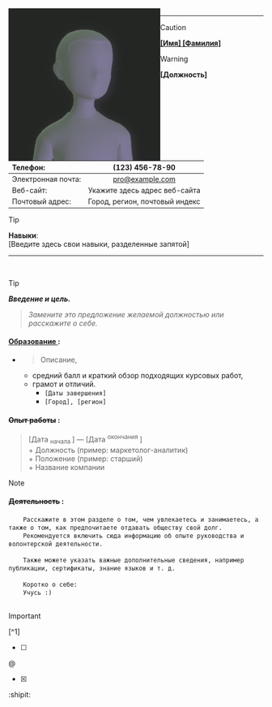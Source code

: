 <img src="image.png" align="left" width="300px"/>

---
> [!CAUTION]
**<u> [Имя] [Фамилия] </u>**  

> [!WARNING]
**[Должность]**

| Телефон: 				| (123) 456-78-90 |
| :--- | :---: |
| Электронная почта:  	| pro@example.com     			|
| Веб-сайт:    			| Укажите здесь адрес веб-сайта	|
| Почтовый адрес:    	| Город, регион, почтовый индекс|

> [!TIP]
**Навыки**:  
[Введите здесь свои навыки, разделенные запятой]  	

---
<br clear="left"/>

> [!TIP]
***Введение и цель.***  
>_Замените это предложение желаемой должностью или расскажите о себе._  

#### <u> Образование </u>:  
- > Описание, 
  - средний балл и краткий обзор подходящих курсовых работ, 
  - грамот и отличий.  
	-  `[Даты завершения]`  
  	-  `[Город], [регион]`  

#### ~~Опыт работы~~ :  
> [Дата <sub> начала </sub>] — [Дата <sup> окончания </sup>]  
	+ Должность (пример: маркетолог-аналитик)  
	+ Положение (пример: старший)  
	+ Название компании  

> [!NOTE]
#### ~~Деятельность~~ :  
```
	Расскажите в этом разделе о том, чем увлекаетесь и занимаетесь, а также о том, как предпочитаете отдавать обществу свой долг. 
	Рекомендуется включить сюда информацию об опыте руководства и волонтерской деятельности. 
	
	Также можете указать важные дополнительные сведения, например публикации, сертификаты, знание языков и т. д.  

	Коротко о себе:
	Учусь :)
	
```
> [!IMPORTANT] 
> [^1] 	<!-- Сноски[^1]. -->
> - [ ] <!-- Checkbox-->
> @ <!-- Упоминание людей -->  
> - [x] <!-- Чекбокс -->
> :shipit: <!-- :EMOJICODE:-->

<!-- Двойной пробел для переноса строки

> [!NOTE]
> Useful information that users should know, even when skimming content.

> [!TIP]
> Helpful advice for doing things better or more easily.

> [!IMPORTANT]
> Key information users need to know to achieve their goal.

> [!WARNING]
> Urgent info that needs immediate user attention to avoid problems.

> [!CAUTION]
> Advises about risks or negative outcomes of certain actions. 

<table>
<thead>
<tr>
<td>  </td>
<td>  </td>
</tr> 
<tbody>
<tr>
<td> Телефон: </td>
<td> (123) 456-78-90 </td>
</tr>
<tr>
<td> Электронная почта: </td>
<td> pro@example.com </td>
</tr>
<tr>
<td> Веб-сайт: </td>
<td> Укажите здесь адрес веб-сайта </td>
</tr>
<tr>
<td> Почтовый адрес: </td>
<td> Город, регион, почтовый индекс </td>
</tr>
</tbody>
</table>

-->